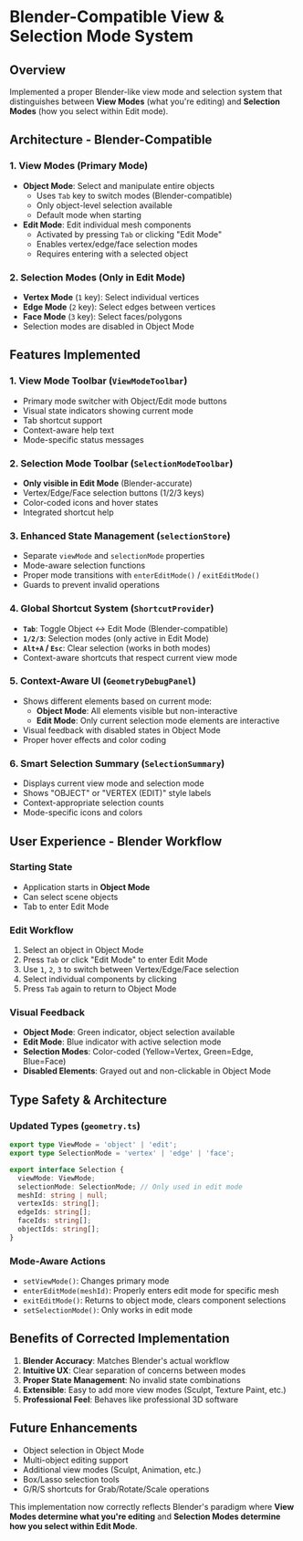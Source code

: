 # Blender-Compatible View & Selection Mode System

## Overview
Implemented a proper Blender-like view mode and selection system that distinguishes between **View Modes** (what you're editing) and **Selection Modes** (how you select within Edit mode).

## Architecture - Blender-Compatible

### 1. View Modes (Primary Mode)
- **Object Mode**: Select and manipulate entire objects
  - Uses `Tab` key to switch modes (Blender-compatible)
  - Only object-level selection available
  - Default mode when starting
- **Edit Mode**: Edit individual mesh components
  - Activated by pressing `Tab` or clicking "Edit Mode"
  - Enables vertex/edge/face selection modes
  - Requires entering with a selected object

### 2. Selection Modes (Only in Edit Mode)
- **Vertex Mode** (`1` key): Select individual vertices
- **Edge Mode** (`2` key): Select edges between vertices  
- **Face Mode** (`3` key): Select faces/polygons
- Selection modes are disabled in Object Mode

## Features Implemented

### 1. View Mode Toolbar (`ViewModeToolbar`)
- Primary mode switcher with Object/Edit mode buttons
- Visual state indicators showing current mode
- Tab shortcut support
- Context-aware help text
- Mode-specific status messages

### 2. Selection Mode Toolbar (`SelectionModeToolbar`)  
- **Only visible in Edit Mode** (Blender-accurate)
- Vertex/Edge/Face selection buttons (1/2/3 keys)
- Color-coded icons and hover states
- Integrated shortcut help

### 3. Enhanced State Management (`selectionStore`)
- Separate `viewMode` and `selectionMode` properties
- Mode-aware selection functions
- Proper mode transitions with `enterEditMode()` / `exitEditMode()`
- Guards to prevent invalid operations

### 4. Global Shortcut System (`ShortcutProvider`)
- **`Tab`**: Toggle Object ↔ Edit Mode (Blender-compatible)
- **`1/2/3`**: Selection modes (only active in Edit Mode)
- **`Alt+A` / `Esc`**: Clear selection (works in both modes)
- Context-aware shortcuts that respect current view mode

### 5. Context-Aware UI (`GeometryDebugPanel`)
- Shows different elements based on current mode:
  - **Object Mode**: All elements visible but non-interactive
  - **Edit Mode**: Only current selection mode elements are interactive
- Visual feedback with disabled states in Object Mode
- Proper hover effects and color coding

### 6. Smart Selection Summary (`SelectionSummary`)
- Displays current view mode and selection mode
- Shows "OBJECT" or "VERTEX (EDIT)" style labels  
- Context-appropriate selection counts
- Mode-specific icons and colors

## User Experience - Blender Workflow

### Starting State
- Application starts in **Object Mode**
- Can select scene objects
- Tab to enter Edit Mode

### Edit Workflow
1. Select an object in Object Mode
2. Press `Tab` or click "Edit Mode" to enter Edit Mode
3. Use `1`, `2`, `3` to switch between Vertex/Edge/Face selection
4. Select individual components by clicking
5. Press `Tab` again to return to Object Mode

### Visual Feedback
- **Object Mode**: Green indicator, object selection available
- **Edit Mode**: Blue indicator with active selection mode
- **Selection Modes**: Color-coded (Yellow=Vertex, Green=Edge, Blue=Face)
- **Disabled Elements**: Grayed out and non-clickable in Object Mode

## Type Safety & Architecture

### Updated Types (`geometry.ts`)
```typescript
export type ViewMode = 'object' | 'edit';
export type SelectionMode = 'vertex' | 'edge' | 'face';

export interface Selection {
  viewMode: ViewMode;
  selectionMode: SelectionMode; // Only used in edit mode
  meshId: string | null;
  vertexIds: string[];
  edgeIds: string[];
  faceIds: string[];
  objectIds: string[];
}
```

### Mode-Aware Actions
- `setViewMode()`: Changes primary mode
- `enterEditMode(meshId)`: Properly enters edit mode for specific mesh
- `exitEditMode()`: Returns to object mode, clears component selections
- `setSelectionMode()`: Only works in edit mode

## Benefits of Corrected Implementation

1. **Blender Accuracy**: Matches Blender's actual workflow
2. **Intuitive UX**: Clear separation of concerns between modes
3. **Proper State Management**: No invalid state combinations
4. **Extensible**: Easy to add more view modes (Sculpt, Texture Paint, etc.)
5. **Professional Feel**: Behaves like professional 3D software

## Future Enhancements
- Object selection in Object Mode
- Multi-object editing support  
- Additional view modes (Sculpt, Animation, etc.)
- Box/Lasso selection tools
- G/R/S shortcuts for Grab/Rotate/Scale operations

This implementation now correctly reflects Blender's paradigm where **View Modes determine what you're editing** and **Selection Modes determine how you select within Edit Mode**.

